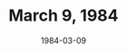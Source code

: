 ---
layout: episode
title: March 9, 1984
date: 1984-03-09
recording_status: partial
private_reel: Belinda Carlisle of The Go-Go's
videos:
  - title: Michael Sembello - Maniac
  - title: The Stray Cats - Sexy & 17
  - title: Dexys Midnight Runners - Come On Eileen
  - title: The Police - Every Breath You Take
    vote_nominee: true
    vote_results: 
    vote_winner: true
  - title: Duran Duran - Hungry Like The Wolf
    vote_nominee: true
    vote_results: 
  - title: John Lennon - Woman
  - title: Paul McCartney - unknown
  - title: Heart - How Can I Refuse
  - title: Loverboy - Queen Of The Broken Hearts
  - title: Bob Seger - unknown
  - title: David Bowie - China Girl
  - title: The Go-Go's - Vacation
  - title: Elton John - I'm Still Standing
  - title: Shalamar - Dead Giveaway
  - title: Rick Springfield - Unknown
  - title: Billy Idol - Dancing With Myself
  - title: Joe Jackson - unknown
notes: Only a very partial recording has been found of the intro and first 3 videos from this rerun.  Most of video list is inferred from the episode intro.
index_notes: Rerun of 08-19-1983
---